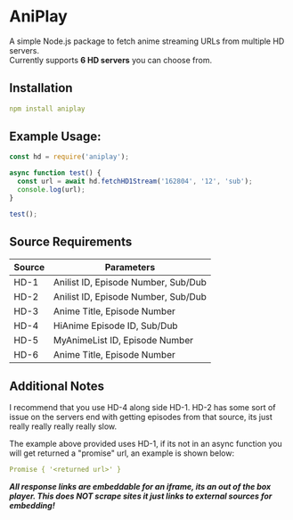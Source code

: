 # AniPlay

A simple Node.js package to fetch anime streaming URLs from multiple HD servers.  
Currently supports **6 HD servers** you can choose from.


## Installation

```yaml
npm install aniplay
```

## Example Usage:
```js
const hd = require('aniplay');

async function test() {
  const url = await hd.fetchHD1Stream('162804', '12', 'sub');
  console.log(url);
}

test();
```

## Source Requirements
| Source | Parameters | 
| ------ | ---------- |
| HD-1 | Anilist ID, Episode Number, Sub/Dub |
| HD-2 | Anilist ID, Episode Number, Sub/Dub |
| HD-3 | Anime Title, Episode Number |
| HD-4 | HiAnime Episode ID, Sub/Dub |
| HD-5 | MyAnimeList ID, Episode Number |
| HD-6 | Anime Title, Episode Number |

## Additional Notes
I recommend that you use HD-4 along side HD-1. HD-2 has some sort of issue on the servers end with getting episodes from that source, its just really really really really slow.

The example above provided uses HD-1, if its not in an async function you will get returned a "promise" url, an example is shown below:
```yaml
Promise { '<returned url>' }
```

***All response links are embeddable for an iframe, its an out of the box player. This does NOT scrape sites it just links to external sources for embedding!***
